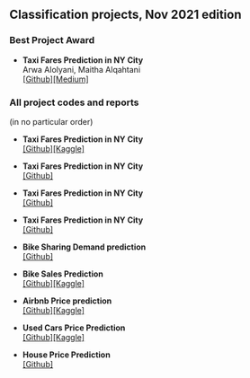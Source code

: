 ## Classification projects, Nov 2021 edition

### Best Project Award

- **Taxi Fares Prediction in NY City**  
Arwa Alolyani, Maitha Alqahtani  
[\[Github\]](https://github.com/Maithaq/TLC-Trip-Record-Data.git)[\[Medium\]](https://medium.com/@maithaq/taxi-fares-in-new-york-city-a-prediction-blog-5ecfb70521ec)

### All project codes and reports

(in no particular order)

- **Taxi Fares Prediction in NY City**   
[\[Github\]](https://github.com/REHAB199/Linear-Regression-For-TLC-Trip-Record-Data)[\[Kaggle\]](https://www.kaggle.com/rehabnawar1234/linear-regression-for-tlc-trip-record-data?scriptVersionId=81943409)  

- **Taxi Fares Prediction in NY City**   
[\[Github\]](https://github.com/mukhtar2019/taxi_trip_regression)

- **Taxi Fares Prediction in NY City**  
[\[Github\]](https://github.com/Ohood-Alharbi/TLC-trip-record-data)

- **Taxi Fares Prediction in NY City**  
[\[Github\]](https://github.com/Mashael2030/TLC-Trip-Regression-Techniques)

- **Bike Sharing Demand prediction**  
[\[Github\]](https://github.com/GhaidaaKh/Bike-sharing)

- **Bike Sales Prediction**  
[\[Github\]](https://github.com/alaa1414-ai/Bike-Sales-Project)[\[Kaggle\]](https://www.kaggle.com/alaaalghmdi/bikes-sales)

- **Airbnb Price prediction**  
[\[Github\]](https://github.com/Nooufmk/Airbnb_price_prediction)[\[Kaggle\]](https://www.kaggle.com/noufalmalki/airbnb-price-prediction-using-xgboost/notebook)

- **Used Cars Price Prediction**  
[\[Github\]](https://github.com/SoaadM/Craigslist-ML)[\[Kaggle\]](https://www.kaggle.com/soaadaljafr/predicting-price-used-cars-using-regression)

- **House Price Prediction**  
[\[Github\]](https://github.com/Muzoon213/Muzoon-Bushra-Linear-Regression)
